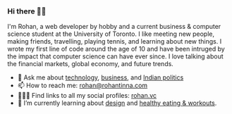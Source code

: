 ### Hi there 👋🏼
I'm Rohan, a web developer by hobby and a current business & computer science student at the University of Toronto. I like meeting new people, making friends, travelling, playing tennis, and learning about new things. I wrote my first line of code around the age of 10 and have been intruged by the impact that computer science can have ever since. I love talking about the financial markets, global economy, and future trends.
- 💬 Ask me about [technology](#), [business](#), and [Indian politics](#)
- 📫 How to reach me: rohan@rohantinna.com
- 👨🏻‍💻 Find links to all my social profiles: [rohan.vc](https://rohan.vc)
- 🌱 I’m currently learning about [design](https://figma.com/@rohan) and [healthy eating & workouts](#).



<!--
**rohantinna/rohantinna** is a ✨ _special_ ✨ repository because its `README.md` (this file) appears on your GitHub profile.

Here are some ideas to get you started:

- 🔭 I’m currently working on ...
- 👯 I’m looking to collaborate on ...
- 🤔 I’m looking for help with ...
- 💬 Ask me about ...
- 📫 How to reach me: ...
- 😄 Pronouns: ...
- ⚡ Fun fact: ...
-->

